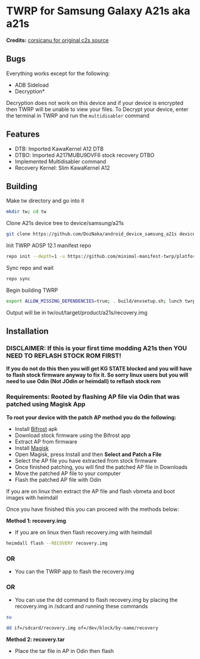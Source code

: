 # TWRP for Samsung Galaxy A21s aka a21s

**Credits:** [corsicanu for original c2s source](https://github.com/corsicanu/android_device_samsung_c2s)

## Bugs 
Everything works except for the following:

- ADB Sideload
- Decryption*

Decryption does not work on this device and if your device is encrypted then TWRP will be unable to view your files. To Decrypt your device, enter the terminal in TWRP and run the `multidisabler` command 

## Features
- DTB: Imported KawaKernel A12 DTB
- DTBO: Imported A217MUBU9DVF6 stock recovery DTBO
- Implemented Multidisabler command
- Recovery Kernel: Slim KawaKernel A12


## Building

Make tw directory and go into it

```bash
mkdir tw; cd tw
```

Clone A21s device tree to device/samsung/a21s

```bash
git clone https://github.com/DozNaka/android_device_samsung_a21s device/samsung/a21s
```

Init TWRP AOSP 12.1 manifest repo

```bash
repo init --depth=1 -u https://github.com/minimal-manifest-twrp/platform_manifest_twrp_aosp.git -b twrp-12.1
```

Sync repo and wait

```bash
repo sync
```

Begin building TWRP

```bash
export ALLOW_MISSING_DEPENDENCIES=true; . build/envsetup.sh; lunch twrp_a21s-eng; mka recoveryimage
```

Output will be in tw/out/target/product/a21s/recovery.img

## Installation

### DISCLAIMER: If this is your first time modding A21s then YOU NEED TO REFLASH STOCK ROM FIRST!

**If you do not do this then you will get KG STATE blocked and you will have to flash stock firmware anyway to fix it. So sorry linux users but you will need to use Odin (Not JOdin or heimdall) to reflash stock rom**

### Requirements: Rooted by flashing AP file via Odin that was patched using Magisk App

**To root your device with the patch AP method you do the following:**
- Install [Bifrost](https://github.com/zacharee/SamloaderKotlin/releases/latest) apk
- Download stock firmware using the Bifrost app
- Extract AP from firmware
- Install [Magisk](https://github.com/topjohnwu/Magisk/releases/latest)
- Open Magisk, press Install and then **Select and Patch a File**
- Select the AP file you have extracted from stock firmware
- Once finished patching, you will find the patched AP file in Downloads
- Move the patched AP file to your computer
- Flash the patched AP file with Odin

If you are on linux then extract the AP file and flash vbmeta and boot images with heimdall

Once you have finished this you can proceed with the methods below:

**Method 1: recovery.img**
- If you are on linux then flash recovery.img with heimdall

```bash
heimdall flash --RECOVERY recovery.img
```

### OR
- You can the TWRP app to flash the recovery.img

### OR
- You can use the dd command to flash recovery.img by placing the recovery.img in /sdcard and running these commands

```bash
su
```

```bash
dd if=/sdcard/recovery.img of=/dev/block/by-name/recovery
```

**Method 2: recovery.tar**
- Place the tar file in AP in Odin then flash

